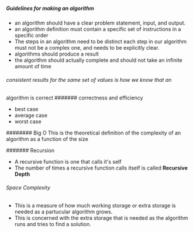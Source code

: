 ##### Guidelines for making an algorithm
+ an algorithm should have a clear problem statement, input, and output. 
+ an algorithm definition must contain a specific set of instructions in a specific order
+ The steps in an algorithm need to be distinct each step in our algorithm must not be a 
  complex one, and needs to be explicitly clear.
+ algorithms should produce a result 
+ the algorithm should actually complete and should not take an infinite amount of time


###### consistent results for the same set of values is how we know that an 
algorithm is correct
####### correctness and efficiency
+ best case 
+ average case
+ worst case 

######## Big O
This is the theoretical definition of the complexity of an algorithm as a function of the size 

 ####### Recursion 
 + A recursive function is one that calls it's self 
 + The number of times a recursive function calls itself is called **Recursive Depth**

###### Space Complexity 
+ This is a measure of how much working storage or extra storage is needed as a partucular 
  algorithm grows.
+ This is concerned with the extra storage that is needed as the algorithm runs and 
  tries to find a solution. 























